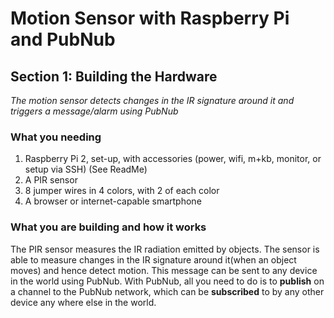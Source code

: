 # Motion Sensor with Raspberry Pi and PubNub
## Section 1: Building the Hardware

*The motion sensor detects changes in the IR signature around it and triggers a message/alarm using PubNub*

### What you needing

1. Raspberry Pi 2, set-up, with accessories (power, wifi, m+kb, monitor, or setup via SSH) (See ReadMe)
2. A PIR sensor
3. 8 jumper wires in 4 colors, with 2 of each color 
4. A browser or internet-capable smartphone 

### What you are building and how it works

The PIR sensor measures the IR radiation emitted by objects. The sensor is able to measure changes in the IR signature around it(when an object moves) and hence detect motion. This message can be sent to any device in the world using PubNub. With PubNub, all you need to do is to **publish** on a channel to the PubNub network, which can be **subscribed** to by any other device any where else in the world.



